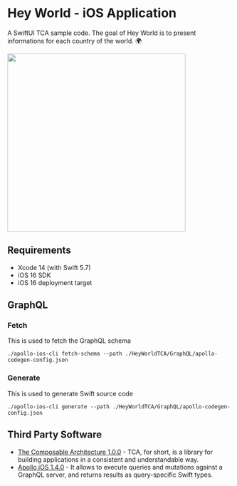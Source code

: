 # Hey World - iOS Application
A SwiftUI TCA sample code. The goal of Hey World is to present informations for each country of the world. 🌍

<img src="https://github.com/marcotdd/hey-world-ios-tca/assets/15362911/3c65d826-0414-4d85-83da-9143950dfab6" width="400" />

## Requirements

- Xcode 14 (with Swift 5.7)
- iOS 16 SDK
- iOS 16 deployment target

## GraphQL

### Fetch
This is used to fetch the GraphQL schema
```console
./apollo-ios-cli fetch-schema --path ./HeyWorldTCA/GraphQL/apollo-codegen-config.json
```

### Generate
This is used to generate Swift source code
```console
./apollo-ios-cli generate --path ./HeyWorldTCA/GraphQL/apollo-codegen-config.json
```

## Third Party Software
- [The Composable Architecture 1.0.0](https://github.com/pointfreeco/swift-composable-architecture) - TCA, for short, is a library for building applications in a consistent and understandable way.
- [Apollo iOS 1.4.0](https://github.com/apollographql/apollo-ios) - It allows to execute queries and mutations against a GraphQL server, and returns results as query-specific Swift types.
